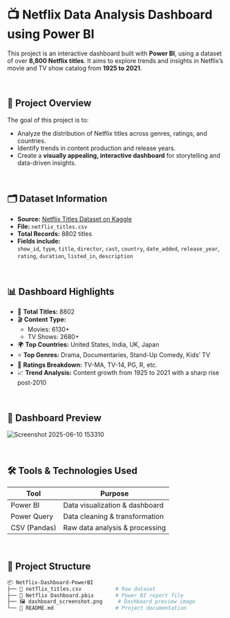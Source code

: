 # 📺 Netflix Data Analysis Dashboard using Power BI

This project is an interactive dashboard built with **Power BI**, using a dataset of over **8,800 Netflix titles**. It aims to explore trends and insights in Netflix’s movie and TV show catalog from **1925 to 2021**.

<br/>

## 📌 Project Overview

The goal of this project is to:
- Analyze the distribution of Netflix titles across genres, ratings, and countries.
- Identify trends in content production and release years.
- Create a **visually appealing, interactive dashboard** for storytelling and data-driven insights.

<br/>

## 🗂️ Dataset Information

- **Source:** [Netflix Titles Dataset on Kaggle](https://www.kaggle.com/shivamb/netflix-shows)
- **File:** `netflix_titles.csv`
- **Total Records:** 8802 titles
- **Fields include:**  
  `show_id`, `type`, `title`, `director`, `cast`, `country`, `date_added`, `release_year`, `rating`, `duration`, `listed_in`, `description`

<br/>

## 📊 Dashboard Highlights

- 📌 **Total Titles:** 8802  
- 🎬 **Content Type:**  
  - Movies: 6130+  
  - TV Shows: 2680+
- 🌍 **Top Countries:** United States, India, UK, Japan  
- ⭐ **Top Genres:** Drama, Documentaries, Stand-Up Comedy, Kids’ TV  
- 🔖 **Ratings Breakdown:** TV-MA, TV-14, PG, R, etc.  
- 📈 **Trend Analysis:** Content growth from 1925 to 2021 with a sharp rise post-2010

<br/>

## 📸 Dashboard Preview

![Screenshot 2025-06-10 153310](https://github.com/user-attachments/assets/331094f7-f839-411d-904a-a721248e96c8)

<br/>

## 🛠 Tools & Technologies Used

| Tool           | Purpose                          |
|----------------|----------------------------------|
| Power BI       | Data visualization & dashboard   |
| Power Query    | Data cleaning & transformation   |
| CSV (Pandas)   | Raw data analysis & processing   |

<br/>

## 📁 Project Structure

```bash
📦 Netflix-Dashboard-PowerBI
├── 📄 netflix_titles.csv           # Raw dataset
├── 📄 Netflix Dashboard.pbix       # Power BI report file
├── 🖼️ dashboard_screenshot.png     # Dashboard preview image
└── 📄 README.md                    # Project documentation
